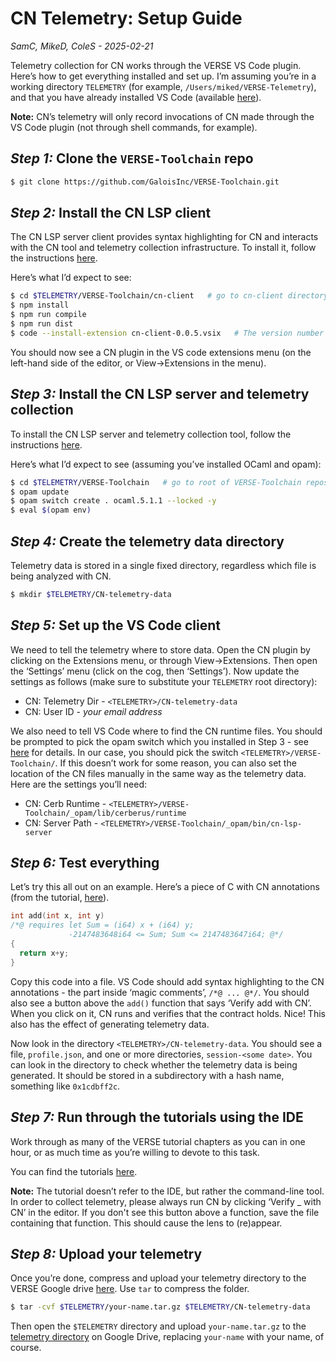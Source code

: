 # CN Telemetry: Setup Guide
*SamC, MikeD, ColeS - 2025-02-21*

Telemetry collection for CN works through the VERSE VS Code plugin. Here’s how
to get everything installed and set up. I’m assuming you’re in a working
directory `TELEMETRY` (for example, `/Users/miked/VERSE-Telemetry`), and that you
have already installed VS Code (available [here](https://code.visualstudio.com)).

**Note:** CN’s telemetry will only record invocations of CN made through the VS
Code plugin (not through shell commands, for example). 

## *Step 1:* Clone the `VERSE-Toolchain` repo

```sh
$ git clone https://github.com/GaloisInc/VERSE-Toolchain.git
```

## *Step 2:* Install the CN LSP client 

The CN LSP server client provides syntax highlighting for CN and interacts with
the CN tool and telemetry collection infrastructure. To install it, follow the
instructions [here](https://github.com/GaloisInc/VERSE-Toolchain/blob/main/cn-client/README.md#installing). 

Here’s what I’d expect to see: 

```sh
$ cd $TELEMETRY/VERSE-Toolchain/cn-client   # go to cn-client directory 
$ npm install
$ npm run compile
$ npm run dist
$ code --install-extension cn-client-0.0.5.vsix   # The version number may change 
```

You should now see a CN plugin in the VS code extensions menu (on the left-hand
side of the editor, or View-\>Extensions in the menu). 

## *Step 3:* Install the CN LSP server and telemetry collection 

To install the CN LSP server and telemetry collection tool, follow the
instructions [here](https://github.com/GaloisInc/VERSE-Toolchain/blob/main/README.md#installation-and-use). 

Here’s what I’d expect to see (assuming you’ve installed OCaml and opam): 

```sh
$ cd $TELEMETRY/VERSE-Toolchain   # go to root of VERSE-Toolchain repository
$ opam update
$ opam switch create . ocaml.5.1.1 --locked -y
$ eval $(opam env)
```

## *Step 4:* Create the telemetry data directory 

Telemetry data is stored in a single fixed directory, regardless which file is
being analyzed with CN. 

```sh
$ mkdir $TELEMETRY/CN-telemetry-data 
```

## *Step 5:* Set up the VS Code client 

We need to tell the telemetry where to store data. Open the CN plugin by
clicking on the Extensions menu, or through View-\>Extensions. Then open the
‘Settings’ menu (click on the cog, then ‘Settings’). Now update the settings as
follows (make sure to substitute your `TELEMETRY` root directory): 

* CN: Telemetry Dir - `<TELEMETRY>/CN-telemetry-data`  
* CN: User ID - *your email address* 

We also need to tell VS Code where to find the CN runtime files. You should be
prompted to pick the opam switch which you installed in Step 3 - see
[here](https://github.com/GaloisInc/VERSE-Toolchain/tree/main/cn-client#running-cn)
for details. In our case, you should pick the switch
`<TELEMETRY>/VERSE-Toolchain/`. If this doesn’t work for some reason, you can
also set the location of the CN files manually in the same way as the telemetry
data. Here are the settings you’ll need: 

* CN: Cerb Runtime - `<TELEMETRY>/VERSE-Toolchain/_opam/lib/cerberus/runtime`  
* CN: Server Path - `<TELEMETRY>/VERSE-Toolchain/_opam/bin/cn-lsp-server`

## *Step 6:* Test everything 

Let’s try this all out on an example. Here’s a piece of C with CN annotations
(from the tutorial, [here](https://rems-project.github.io/cn-tutorial/getting-started/tutorials/basic-usage/#first-function-specification)). 

```c
int add(int x, int y)
/*@ requires let Sum = (i64) x + (i64) y;
             -2147483648i64 <= Sum; Sum <= 2147483647i64; @*/
{
  return x+y;
}
```

Copy this code into a file. VS Code should add syntax highlighting to the CN
annotations - the part inside ‘magic comments’, `/*@ ... @*/`. You should also see
a button above the `add()` function that says ‘Verify add with CN’. When you click
on it, CN runs and verifies that the contract holds. Nice\! This also has the
effect of generating telemetry data. 

Now look in the directory `<TELEMETRY>/CN-telemetry-data`. You should see a
file, `profile.json`, and one or more directories, `session-<some date>`. You
can look in the directory to check whether the telemetry data is being
generated. It should be stored in a subdirectory with a hash name, something
like `0x1cdbff2c`. 

## *Step 7:* Run through the tutorials using the IDE

Work through as many of the VERSE tutorial chapters as you can in one hour, or
as much time as you’re willing to devote to this task.

You can find the tutorials
[here](https://rems-project.github.io/cn-tutorial/getting-started/tutorials/). 

**Note:** The tutorial doesn’t refer to the IDE, but rather the command-line
tool. In order to collect telemetry, please always run CN by clicking ‘Verify _
with CN’ in the editor. If you don't see this button above a function, save the
file containing that function. This should cause the lens to (re)appear.

## *Step 8:* Upload your telemetry

Once you’re done, compress and upload your telemetry directory to the VERSE
Google drive [here](https://drive.google.com/drive/folders/1l_LPqeLDqbGCmja7bAB1yspH0oMDed-3).
Use `tar` to compress the folder.

```sh
$ tar -cvf $TELEMETRY/your-name.tar.gz $TELEMETRY/CN-telemetry-data
```

Then open the `$TELEMETRY` directory and upload `your-name.tar.gz` to the
[telemetry directory](https://drive.google.com/drive/folders/1l_LPqeLDqbGCmja7bAB1yspH0oMDed-3)
on Google Drive, replacing `your-name` with your name, of course.

